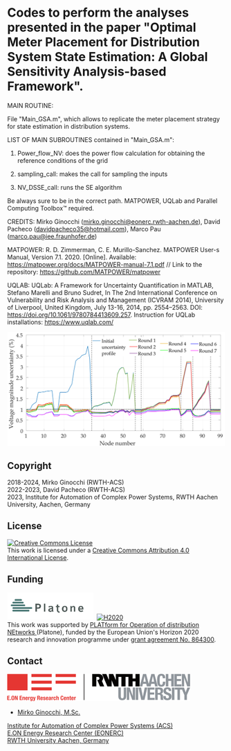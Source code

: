 # Codes to perform the analyses presented in the paper "Optimal Meter Placement for Distribution System State Estimation: A Global Sensitivity Analysis-based Framework". 

MAIN ROUTINE: 

File "Main_GSA.m", which allows to replicate the meter placement strategy for state estimation in distribution systems. 

LIST OF MAIN SUBROUTINES contained in "Main_GSA.m":

1) Power_flow_NV: does the power flow calculation for obtaining the reference conditions of the grid

2) sampling_call: makes the call for sampling the inputs

3) NV_DSSE_call: runs the SE algorithm

Be always sure to be in the correct path. MATPOWER, UQLab and Parallel Computing Toolbox™ required.

CREDITS:
Mirko Ginocchi (mirko.ginocchi@eonerc.rwth-aachen.de), David Pacheco (davidpacheco35@hotmail.com), Marco Pau (marco.pau@iee.fraunhofer.de)

MATPOWER: 
R. D. Zimmerman, C. E. Murillo-Sanchez. MATPOWER User-s Manual, Version 7.1. 2020. [Online]. Available: https://matpower.org/docs/MATPOWER-manual-7.1.pdf // Link to the repository: https://github.com/MATPOWER/matpower

UQLAB: 
UQLab: A Framework for Uncertainty Quantification in MATLAB, Stefano Marelli and Bruno Sudret, In The 2nd International Conference on Vulnerability and Risk Analysis and Management (ICVRAM 2014), University of Liverpool, United Kingdom, July 13-16, 2014, pp. 2554–2563. DOI: https://doi.org/10.1061/9780784413609.257. Instruction for UQLab installations: https://www.uqlab.com/  

<img src="docs/workflow.png">

## Copyright
2018-2024, Mirko Ginocchi (RWTH-ACS) <br/>
2022-2023, David Pacheco (RWTH-ACS) <br/>
2023, Institute for Automation of Complex Power Systems, RWTH Aachen University, Aachen, Germany

## License

<a rel="license" href="http://creativecommons.org/licenses/by/4.0/"><img alt="Creative Commons License" style="border-width:0" src="https://i.creativecommons.org/l/by/4.0/88x31.png" /></a><br />This work is licensed under a <a rel="license" href="http://creativecommons.org/licenses/by/4.0/">Creative Commons Attribution 4.0 International License</a>.

## Funding
<img alt="PLATONE" style="border-width:0" src="docs/platone_logo.png" height="63"/></a>&nbsp; 
<a rel="funding" href="https://cordis.europa.eu/project/id/864300"><img alt="H2020" style="border-width:0" src="https://hyperride.eu/wp-content/uploads/2020/10/europa_flag_low.jpg" height="63"/></a><br />
This work was supported by <a rel="Platone" href="https://platone-h2020.eu/">PLATform for Operation of distribution NEtworks </a> (Platone), funded by the European Union's Horizon 2020 research and innovation programme under <a rel="H2020" href="https://cordis.europa.eu/project/id/864300"> grant agreement No. 864300</a>.

## Contact

[![EONERC ACS Logo](docs/eonerc_logo.png)](http://www.acs.eonerc.rwth-aachen.de)

- [Mirko Ginocchi, M.Sc.](mailto:mirko.ginocchi@eonerc.rwth-aachen.de)

[Institute for Automation of Complex Power Systems (ACS)](http://www.acs.eonerc.rwth-aachen.de)  
[E.ON Energy Research Center (EONERC)](http://www.eonerc.rwth-aachen.de)  
[RWTH University Aachen, Germany](http://www.rwth-aachen.de)

